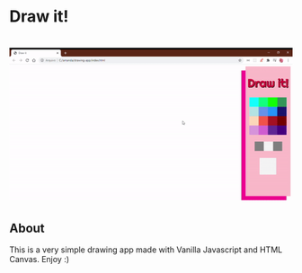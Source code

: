 <h1>Draw it!<h1>

<img src="https://github.com/amandapolotow/simple-drawing-app/blob/master/drawing.gif" alt="Drawing App" />

<h2>About</h2>

<p>This is a very simple drawing app made with Vanilla Javascript and HTML Canvas. Enjoy :) </p>

